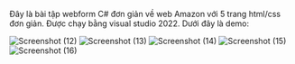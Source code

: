Đây là bài tập webform C# đơn giản về web Amazon với 5 trang html/css đơn giản.
Được chạy bằng visual studio 2022.
Dưới đây là demo:

![Screenshot (12)](https://github.com/namnguyen97x/BaiTap_Csharp/assets/60102676/f3678b29-b969-4d54-bbe0-58ba71e0d90c)
![Screenshot (13)](https://github.com/namnguyen97x/BaiTap_Csharp/assets/60102676/cb71a1db-3703-45f6-a3a7-b4dd1ade7172)
![Screenshot (14)](https://github.com/namnguyen97x/BaiTap_Csharp/assets/60102676/4689e111-5c3e-481f-b0f9-b13b9743781b)
![Screenshot (15)](https://github.com/namnguyen97x/BaiTap_Csharp/assets/60102676/481978ed-951d-4e62-bc3d-eac3a8c47b92)
![Screenshot (16)](https://github.com/namnguyen97x/BaiTap_Csharp/assets/60102676/0e5ab4b9-747a-49b6-a94f-41828455c79e)
